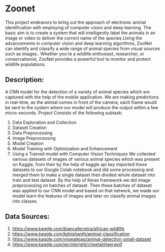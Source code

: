 # Zoonet
This  project endeavors to bring out the approach of electronic animal identification with employing of  computer vision and deep learning. The basic aim is to create a system that will intelligently label the  animals in an image or video to deliver the correct name of the species.Using the advancements in computer vision and deep learning algorithms, ZooNet can identify and classify a wide range of animal species from visual sources such as images.. Whether you're a wildlife enthusiast, researcher, or conservationist, ZooNet provides a powerful tool to monitor and protect wildlife populations.
## Description:
A CNN model for the detection of a variety of animal species which are captured with the help of the mobile application. We are making predictions in real-time, as the animal comes in front of the camera, each frame would be sent to the system where our model will produce the output within a few micro-seconds.
Project Consists of the following subtask:
1. Data Exploration and Collection
2. Dataset Creation
3. Data Preprocessing
4. Image Preprocessing
5. Model Creation
6. Model Training with Optimization and Enhancement
7. Using a Trained model with Computer Vision Techniques
We collected various datasets of images of various animal species which was present on Kaggle, from their by the help of kaggle api key imported these datasets to our Google Colab notebook and did some processing and merged them to make a single dataset then divided whole dataset into train and test dataset. By the help of Keras framework we did image preprocessing on batches of dataset. Then these batches of dataset was applied to our CNN model and based on that network, we made our model learn the features of images and later on classify animal images into classes.
## Data Sources:
1. https://www.kaggle.com/biancaferreira/african-wildlife
2. https://www.kaggle.com/kdnishanth/animal-classification
3. https://www.kaggle.com/viswatejag/animal-detection-small-dataset
4. https://www.kaggle.com/jerrinbright/cheetahtigerwolf 
